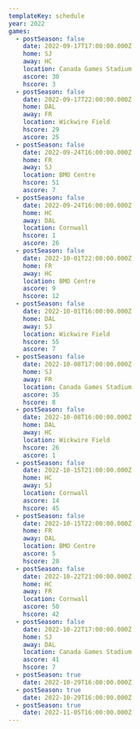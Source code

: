 ```yaml
---
templateKey: schedule
year: 2022
games:
  - postSeason: false
    date: 2022-09-17T17:00:00.000Z
    home: SJ
    away: HC
    location: Canada Games Stadium
    ascore: 30
    hscore: 3
  - postSeason: false
    date: 2022-09-17T22:00:00.000Z
    home: DAL
    away: FR
    location: Wickwire Field
    hscore: 29
    ascore: 25
  - postSeason: false
    date: 2022-09-24T16:00:00.000Z
    home: FR
    away: SJ
    location: BMO Centre
    hscore: 51
    ascore: 7
  - postSeason: false
    date: 2022-09-24T16:00:00.000Z
    home: HC
    away: DAL
    location: Cornwall
    hscore: 1
    ascore: 26
  - postSeason: false
    date: 2022-10-01T22:00:00.000Z
    home: FR
    away: HC
    location: BMO Centre
    ascore: 9
    hscore: 12
  - postSeason: false
    date: 2022-10-01T16:00:00.000Z
    home: DAL
    away: SJ
    location: Wickwire Field
    hscore: 55
    ascore: 7
  - postSeason: false
    date: 2022-10-08T17:00:00.000Z
    home: SJ
    away: FR
    location: Canada Games Stadium
    ascore: 35
    hscore: 8
  - postSeason: false
    date: 2022-10-08T16:00:00.000Z
    home: DAL
    away: HC
    location: Wickwire Field
    hscore: 26
    ascore: 1
  - postSeason: false
    date: 2022-10-15T21:00:00.000Z
    home: HC
    away: SJ
    location: Cornwall
    ascore: 14
    hscore: 45
  - postSeason: false
    date: 2022-10-15T22:00:00.000Z
    home: FR
    away: DAL
    location: BMO Centre
    ascore: 5
    hscore: 28
  - postSeason: false
    date: 2022-10-22T21:00:00.000Z
    home: HC
    away: FR
    location: Cornwall
    ascore: 50
    hscore: 42
  - postSeason: false
    date: 2022-10-22T17:00:00.000Z
    home: SJ
    away: DAL
    location: Canada Games Stadium
    ascore: 41
    hscore: 7
  - postSeason: true
    date: 2022-10-29T16:00:00.000Z
  - postSeason: true
    date: 2022-10-29T16:00:00.000Z
  - postSeason: true
    date: 2022-11-05T16:00:00.000Z
---
```

